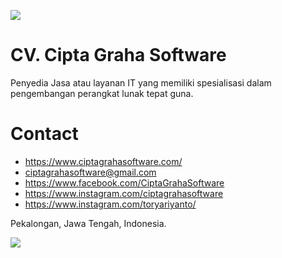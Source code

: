 ![](https://raw.githubusercontent.com/ciptagrahasoftware/.github/main/WhatsApp%20Image%202022-01-07%20at%2010.31.13.jpeg)

# CV. Cipta Graha Software

Penyedia Jasa atau layanan IT yang memiliki spesialisasi dalam pengembangan perangkat lunak tepat guna.

# Contact
- https://www.ciptagrahasoftware.com/
- ciptagrahasoftware@gmail.com
- https://www.facebook.com/CiptaGrahaSoftware
- https://www.instagram.com/ciptagrahasoftware
- https://www.instagram.com/toryariyanto/


Pekalongan, Jawa Tengah, Indonesia.

![](https://komarev.com/ghpvc/?username=ciptagrahasoftware&label=ciptagrahasoftware's+profile+visitor)

